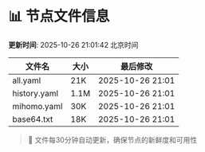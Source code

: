 # 📊 节点文件信息

**更新时间**: 2025-10-26 21:01:42 北京时间

| 文件名 | 大小 | 最后修改 |
|--------|------|----------|
| all.yaml | 21K | 2025-10-26 21:01 |
| history.yaml | 1.1M | 2025-10-26 21:01 |
| mihomo.yaml | 30K | 2025-10-26 21:01 |
| base64.txt | 18K | 2025-10-26 21:01 |

> 🔄 文件每30分钟自动更新，确保节点的新鲜度和可用性
